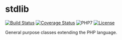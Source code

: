 # stdlib

[![Build Status](https://travis-ci.org/vaniocz/stdlib.svg?branch=master)](https://travis-ci.org/vaniocz/stdlib)
[![Coverage Status](https://coveralls.io/repos/github/vaniocz/stdlib/badge.svg?branch=master)](https://coveralls.io/github/vaniocz/stdlib?branch=master)
![PHP7](https://img.shields.io/badge/php-7-6B7EB9.svg)
[![License](https://poser.pugx.org/vanio/stdlib/license)](https://github.com/vaniocz/stdlib/blob/master/LICENSE)

General purpose classes extending the PHP language.
